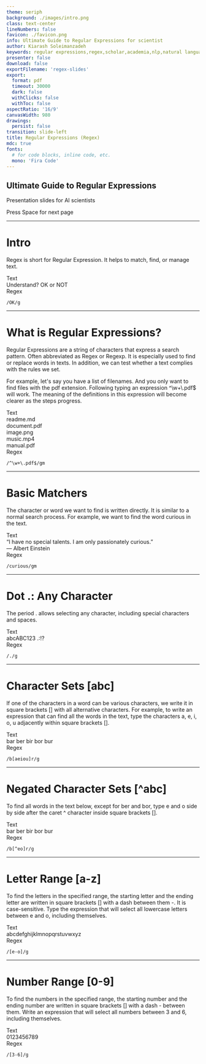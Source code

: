 ```yaml
---
theme: seriph
background: ./images/intro.png
class: text-center
lineNumbers: false
favicon: ./favicon.png
info: Ultimate Guide to Regular Expressions for scientist
author: Kiarash Soleimanzadeh
keywords: regular expressions,regex,scholar,academia,nlp,natural language processing,machine learning,deep learning
presenter: false
download: false
exportFilename: 'regex-slides'
export:
  format: pdf
  timeout: 30000
  dark: false
  withClicks: false
  withToc: false
aspectRatio: '16/9'
canvasWidth: 980
drawings:
  persist: false
transition: slide-left
title: Regular Expressions (Regex)
mdc: true
fonts:
  # for code blocks, inline code, etc.
  mono: 'Fira Code'
---
```


<h2 class="-mt-20">
Ultimate Guide to Regular Expressions
</h2>

Presentation slides for AI scientists

<div class="pt-70">
  <span @click="$slidev.nav.next" class="px-2 py-1 rounded cursor-pointer" hover="bg-white bg-opacity-10">
    Press Space for next page <carbon:arrow-right class="inline"/>
  </span>
</div>

<div class="abs-br m-6 flex gap-2">
  <!-- <button @click="$slidev.nav.openInEditor()" title="Open in Editor" class="text-xl slidev-icon-btn opacity-50 !border-none !hover:text-white">
    <carbon:edit />
  </button> -->
  <a href="https://github.com/KiarashS" target="_blank" alt="GitHub" title="Open in GitHub"
    class="text-xl slidev-icon-btn opacity-50 !border-none !hover:text-white">
    <carbon-logo-github />
  </a>
</div>

<!--
The last comment block of each slide will be treated as slide notes. It will be visible and editable in Presenter Mode along with the slide. [Read more in the docs](https://sli.dev/guide/syntax.html#notes)
-->

---

# Intro

Regex is short for <span class="highlight-gray">Regular Expression</span>. It helps to match, find, or manage text.

<v-click>
<div class="text-lg border-b-2 border-indigo-500 w-fit">Text</div>
<div class="text-sm mt-2 glass-card mb-5">Understand? <span class="highlight-green">OK</span> or NOT</div>
</v-click>

<v-click>
<div class="text-lg mb-2 border-b-2 border-indigo-500 w-fit">Regex</div>

```regex
/OK/g
```
</v-click>

---

# What is Regular Expressions?

<p>Regular Expressions are a string of characters that express a search pattern. Often abbreviated as <span class="highlight-gray">Regex</span> or <span class="highlight-gray">Regexp</span>. It is especially used to find or replace words in texts. In addition, we can test whether a text complies with the rules we set.</p>

<p>For example, let's say you have a list of filenames. And you only want to find files with the <span class="highlight-gray">pdf</span> extension. Following typing an expression <span class="highlight-gray">^\w+\.pdf$</span> will work. The meaning of the definitions in this expression will become clearer as the steps progress.</p>

<v-click>
<div class="text-lg border-b-2 border-indigo-500 w-fit">Text</div>
<div class="text-sm mt-2 glass-card mb-5">
readme.md<br>
<span class="highlight-green">document.pdf</span><br>
image.png<br>
music.mp4<br>
<span class="highlight-green">manual.pdf</span><br>
</div>
</v-click>

<v-click>
<div class="text-lg mb-2 border-b-2 border-indigo-500 w-fit">Regex</div>

```regex
/^\w+\.pdf$/gm
```
</v-click>

---

# Basic Matchers

<p>The character or word we want to find is written directly. It is similar to a normal search process. For example, we want to find the word <span class="highlight-gray">curious</span> in the text.</p>

<v-click>
<div class="text-lg border-b-2 border-indigo-500 w-fit">Text</div>
<div class="text-sm mt-2 glass-card mb-5">
“I have no special talents. I am only passionately <span class="highlight-green">curious</span>.”
<br>
― Albert Einstein
</div>
</v-click>

<v-click>
<div class="text-lg mb-2 border-b-2 border-indigo-500 w-fit">Regex</div>

```regex
/curious/gm
```
</v-click>

---

<h1>Dot <span class="header-one-highlight">.</span>: Any Character</h1>

<p>The period <span class="highlight-gray">.</span> allows selecting any character, including special characters and spaces.</p>

<v-click>
<div class="text-lg border-b-2 border-indigo-500 w-fit">Text</div>
<div class="text-sm mt-2 glass-card mb-5">
<span class="highlight-green">a</span><span class="highlight-green">b</span><span class="highlight-green">c</span><span class="highlight-green">A</span><span class="highlight-green">B</span><span class="highlight-green">C</span><span class="highlight-green">1</span><span class="highlight-green">2</span><span class="highlight-green">3</span><span class="highlight-green">&nbsp;</span><span class="highlight-green">.</span><span class="highlight-green">:</span><span class="highlight-green">!</span><span class="highlight-green">?</span>
</div>
</v-click>

<v-click>
<div class="text-lg mb-2 border-b-2 border-indigo-500 w-fit">Regex</div>

```regex
/./g
```
</v-click>

---

<h1>Character Sets <span class="header-one-highlight">[abc]</span></h1>

<p>If one of the characters in a word can be various characters, we write it in square brackets <span class="highlight-gray">[]</span> with all alternative characters. For example, to write an expression that can find all the words in the text, type the characters <span class="highlight-gray">a</span>, <span class="highlight-gray">e</span>, <span class="highlight-gray">i</span>, <span class="highlight-gray">o</span>, <span class="highlight-gray">u</span> adjacently within square brackets <span class="highlight-gray">[]</span>.</p>

<v-click>
<div class="text-lg border-b-2 border-indigo-500 w-fit">Text</div>
<div class="text-sm mt-2 glass-card mb-5">
<span class="highlight-green">bar</span> <span class="highlight-green">ber</span> <span class="highlight-green">bir</span> <span class="highlight-green">bor</span> <span class="highlight-green">bur</span>
</div>
</v-click>

<v-click>
<div class="text-lg mb-2 border-b-2 border-indigo-500 w-fit">Regex</div>

```regex
/b[aeiou]r/g
```
</v-click>

---

<h1>Negated Character Sets <span class="header-one-highlight">[^abc]</span></h1>

<p>To find all words in the text below, except for <span class="highlight-gray">ber</span> and <span class="highlight-gray">bor</span>, type <span class="highlight-gray">e</span> and <span class="highlight-gray">o</span> side by side after the caret <span class="highlight-gray">^</span> character inside square brackets <span class="highlight-gray">[]</span>.</p>

<v-click>
<div class="text-lg border-b-2 border-indigo-500 w-fit">Text</div>
<div class="text-sm mt-2 glass-card mb-5">
<span class="highlight-green">bar</span> ber <span class="highlight-green">bir</span> bor <span class="highlight-green">bur</span>
</div>
</v-click>

<v-click>
<div class="text-lg mb-2 border-b-2 border-indigo-500 w-fit">Regex</div>

```regex
/b[^eo]r/g
```
</v-click>

---

<h1>Letter Range <span class="header-one-highlight">[a-z]</span></h1>

<p>To find the letters in the specified range, the starting letter and the ending letter are written in square brackets <span class="highlight-gray">[]</span> with a dash between them <span class="highlight-gray">-</span>. It is case-sensitive. Type the expression that will select all lowercase letters between <span class="highlight-gray">e</span> and <span class="highlight-gray">o</span>, including themselves.</p>

<v-click>
<div class="text-lg border-b-2 border-indigo-500 w-fit">Text</div>
<div class="text-sm mt-2 glass-card mb-5">
abcd<span class="highlight-green">e</span><span class="highlight-green">f</span><span class="highlight-green">g</span><span class="highlight-green">h</span><span class="highlight-green">i</span><span class="highlight-green">j</span><span class="highlight-green">k</span><span class="highlight-green">l</span><span class="highlight-green">m</span><span class="highlight-green">n</span><span class="highlight-green">o</span>pqrstuvwxyz
</div>
</v-click>

<v-click>
<div class="text-lg mb-2 border-b-2 border-indigo-500 w-fit">Regex</div>

```regex
/[e-o]/g
```
</v-click>

---

<h1>Number Range <span class="header-one-highlight">[0-9]</span></h1>

<p>To find the numbers in the specified range, the starting number and the ending number are written in square brackets <span class="highlight-gray">[]</span> with a dash <span class="highlight-gray">-</span> between them. Write an expression that will select all numbers between <span class="highlight-gray">3</span> and <span class="highlight-gray">6</span>, including themselves.</p>

<v-click>
<div class="text-lg border-b-2 border-indigo-500 w-fit">Text</div>
<div class="text-sm mt-2 glass-card mb-5">
012<span class="highlight-green">3</span><span class="highlight-green">4</span><span class="highlight-green">5</span><span class="highlight-green">6</span>789
</div>
</v-click>

<v-click>
<div class="text-lg mb-2 border-b-2 border-indigo-500 w-fit">Regex</div>

```regex
/[3-6]/g
```
</v-click>